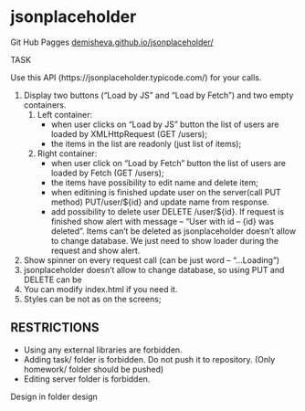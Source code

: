 # jsonplaceholder

<p>Git Hub Pagges <a href="https://demisheva.github.io/jsonplaceholder/">demisheva.github.io/jsonplaceholder/</a></p

<h1>TASK</h1>

<p>Use this API (https://jsonplaceholder.typicode.com/) for your calls.</p>
<ol>
    <li>Display two buttons (“Load by JS” and “Load by Fetch”) and two empty containers. 
        <ol>
            <li>Left container:
                <ul>
                    <li>when user clicks on “Load by JS” button the list of users are loaded by XMLHttpRequest (GET /users);</li>
                    <li>the items in the list are readonly (just list of items); </li>
                </ul>
            </li>
            <li>Right container:
                <ul>
                    <li>when user click on “Load by Fetch” button the list of users are loaded by Fetch (GET /users);</li>
                    <li>the items have possibility to edit name and delete item;</li>
                    <li>when editining is finished update user on the server(call PUT method) PUT/user/${id} and update name from response.</li>
                    <li> add possibility to delete user DELETE /user/${id}. If request is finished show alert with message – “User with id – {id} was deleted”. Items can’t be deleted as jsonplaceholder doesn’t allow to change database. We just need to show loader during the request and show alert.</li>
                </ul>
            </li>
        </ol>
    </li>
    <li>Show spinner on every request call (can be just word – “...Loading”)</li>
    <li>jsonplaceholder doesn’t allow to change database, so using PUT and DELETE can be</li>
    <li>You can modify index.html if you need it.</li>
    <li>Styles can be not as on the screens;</li>
</ol>
<h2>RESTRICTIONS</h2>
<ul>
    <li>Using any external libraries are forbidden.</li>
    <li>Adding task/ folder is forbidden. Do not push it to repository. (Only homework/ folder should be pushed)</li>
    <li>Editing server folder is forbidden.</li>
</ul>
<p>Design in folder design</p>
